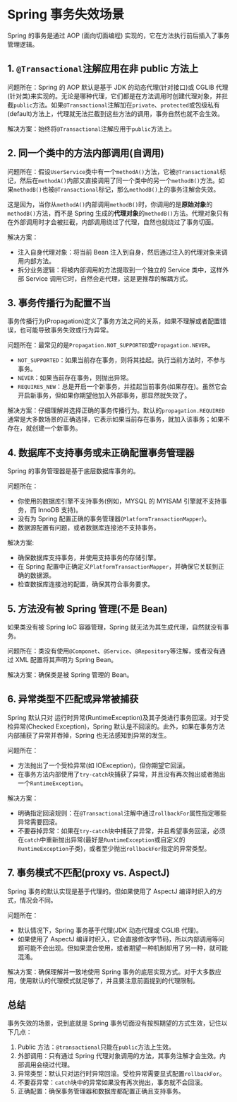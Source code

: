# Spring 事务失效场景

Spring 的事务是通过 AOP (面向切面编程) 实现的，它在方法执行前后插入了事务管理逻辑。

## 1. `@Transactional`注解应用在非 public 方法上

问题所在：Spring 的 AOP 默认是基于 JDK 的动态代理(针对接口)或 CGLIB 代理(针对类)来实现的。无论是哪种代理，它们都是在方法调用时创建代理对象，并拦截`public`方法。如果`@Transactional`注解加在`private`、`protected`或包级私有(default)方法上，代理就无法拦截到这些方法的调用，事务自然也就不会生效。

解决方案：始终将`@Transactional`注解应用于`public`方法上。

## 2. 同一个类中的方法内部调用(自调用)

问题所在：假设`UserService`类中有一个`methodA()`方法，它被`@Transactional`标记，然后在`methodA()`内部又直接调用了同一个类中的另一个`methodB()`方法。如果`methodB()`也被`@Transactional`标记，那么`methodB()`上的事务注解会失效。

这是因为，当你从`methodA()`内部调用`methodB()`时，你调用的是**原始对象**的`methodB()`方法，而不是 Spring 生成的**代理对象**的`methodB()`方法。代理对象只有在外部调用时才会被拦截，内部调用绕过了代理，自然也就绕过了事务切面。

解决方案：

- 注入自身代理对象：将当前 Bean 注入到自身，然后通过注入的代理对象来调用内部方法。
- 拆分业务逻辑：将被内部调用的方法提取到一个独立的 Service 类中，这样外部 Service 调用它时，自然会走代理，这是更推荐的解耦方式。

## 3. 事务传播行为配置不当

事务传播行为(Propagation)定义了事务方法之间的关系，如果不理解或者配置错误，也可能导致事务失效或行为异常。

问题所在：最常见的是`Propagation.NOT_SUPPORTED`或`Propagation.NEVER`。

- `NOT_SUPPORTED`：如果当前存在事务，则将其挂起。执行当前方法时，不参与事务。
- `NEVER`：如果当前存在事务，则抛出异常。
- `REQUIRES_NEW`：总是开启一个新事务，并挂起当前事务(如果存在)。虽然它会开启新事务，但如果你期望他加入外部事务，那显然就失效了。

解决方案：仔细理解并选择正确的事务传播行为。默认的`propagation.REQUIRED`通常是大多数场景的正确选择，它表示如果当前存在事务，就加入该事务；如果不存在，就创建一个新事务。

## 4. 数据库不支持事务或未正确配置事务管理器

Spring 的事务管理器是基于底层数据库事务的。

问题所在：

- 你使用的数据库引擎不支持事务(例如，MYSQL 的 MYISAM 引擎就不支持事务，而 InnoDB 支持)。
- 没有为 Spring 配置正确的事务管理器(`PlatformTransactionMapper`)。
- 数据源配置有问题，或者数据库连接池不支持事务。

解决方案:

- 确保数据库支持事务，并使用支持事务的存储引擎。
- 在 Spring 配置中正确定义`PlatformTransactionMapper`，并确保它关联到正确的数据源。
- 检查数据库连接池的配置，确保其符合事务要求。

## 5. 方法没有被 Spring 管理(不是 Bean)

如果类没有被 Spring IoC 容器管理，Spring 就无法为其生成代理，自然就没有事务。

问题所在：类没有使用`@Componet`、`@Service`、`@Repository`等注解，或者没有通过 XML 配置将其声明为 Spring Bean。

解决方案：确保类是被 Spring 管理的 Bean。

## 6. 异常类型不匹配或异常被捕获

Spring 默认只对 运行时异常(RuntimeException)及其子类进行事务回滚。对于受检异常(Checked Exception)，Spring 默认是不回滚的。此外，如果在事务方法内部捕获了异常并吞掉，Spring 也无法感知到异常的发生。

问题所在：

- 方法抛出了一个受检异常(如 IOException)，但你期望它回滚。
- 在事务方法内部使用了`try-catch`块捕获了异常，并且没有再次抛出或者抛出一个`RuntimeException`。

解决方案：

- 明确指定回滚规则：在`@Transactional`注解中通过`rollbackFor`属性指定哪些异常需要回滚。
- 不要吞掉异常：如果在`try-catch`块中捕获了异常，并且希望事务回滚，必须在`catch`中重新抛出异常(最好是`RuntimeException`或自定义的`RuntimeException`子类)，或者至少抛出`rollbackFor`指定的异常类型。

## 7. 事务模式不匹配(proxy vs. AspectJ)

Spring 事务的默认实现是基于代理的。但如果使用了 AspectJ 编译时织入的方式，情况会不同。

问题所在：

- 默认情况下，Spring 事务基于代理(JDK 动态代理或 CGLIB 代理)。
- 如果使用了 AspectJ 编译时织入，它会直接修改字节码，所以内部调用等问题可能不会出现。但如果混合使用，或者期望一种机制却用了另一种，就可能混淆。

解决方案：确保理解并一致地使用 Spring 事务的底层实现方式。对于大多数应用，使用默认的代理模式就足够了，并且要注意前面提到的代理限制。

## 总结

事务失效的场景，说到底就是 Spring 事务切面没有按照期望的方式生效，记住以下几点：

1. Public 方法：`@transactional`只能在`public`方法上生效。
2. 外部调用：只有通过 Spring 代理对象调用的方法，其事务注解才会生效。内部调用会绕过代理。
3. 异常类型：默认只对运行时异常回滚。受检异常需要显式配置`rollbackFor`。
4. 不要吞异常：`catch`块中的异常如果没有再次抛出，事务就不会回滚。
5. 正确配置：确保事务管理器和数据库都配置正确且支持事务。
